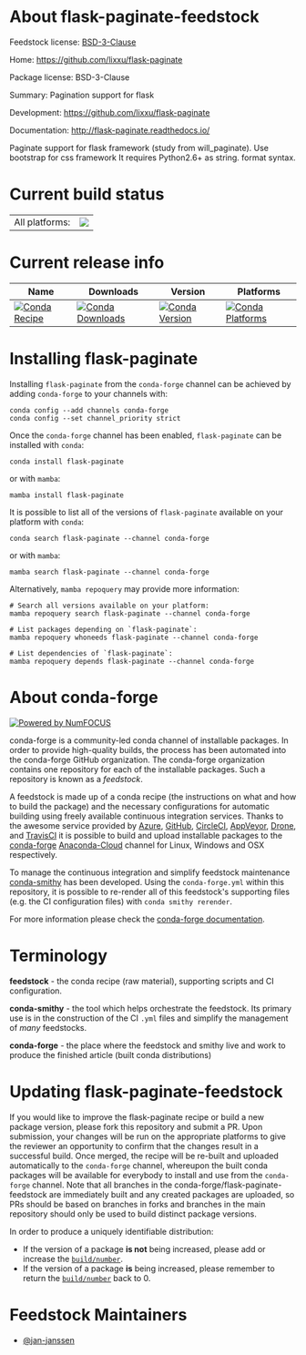 About flask-paginate-feedstock
==============================

Feedstock license: [BSD-3-Clause](https://github.com/conda-forge/flask-paginate-feedstock/blob/main/LICENSE.txt)

Home: https://github.com/lixxu/flask-paginate

Package license: BSD-3-Clause

Summary: Pagination support for flask

Development: https://github.com/lixxu/flask-paginate

Documentation: http://flask-paginate.readthedocs.io/

Paginate support for flask framework (study from will_paginate).
Use bootstrap for css framework It requires Python2.6+ as string.
format syntax.


Current build status
====================


<table><tr><td>All platforms:</td>
    <td>
      <a href="https://dev.azure.com/conda-forge/feedstock-builds/_build/latest?definitionId=7461&branchName=main">
        <img src="https://dev.azure.com/conda-forge/feedstock-builds/_apis/build/status/flask-paginate-feedstock?branchName=main">
      </a>
    </td>
  </tr>
</table>

Current release info
====================

| Name | Downloads | Version | Platforms |
| --- | --- | --- | --- |
| [![Conda Recipe](https://img.shields.io/badge/recipe-flask--paginate-green.svg)](https://anaconda.org/conda-forge/flask-paginate) | [![Conda Downloads](https://img.shields.io/conda/dn/conda-forge/flask-paginate.svg)](https://anaconda.org/conda-forge/flask-paginate) | [![Conda Version](https://img.shields.io/conda/vn/conda-forge/flask-paginate.svg)](https://anaconda.org/conda-forge/flask-paginate) | [![Conda Platforms](https://img.shields.io/conda/pn/conda-forge/flask-paginate.svg)](https://anaconda.org/conda-forge/flask-paginate) |

Installing flask-paginate
=========================

Installing `flask-paginate` from the `conda-forge` channel can be achieved by adding `conda-forge` to your channels with:

```
conda config --add channels conda-forge
conda config --set channel_priority strict
```

Once the `conda-forge` channel has been enabled, `flask-paginate` can be installed with `conda`:

```
conda install flask-paginate
```

or with `mamba`:

```
mamba install flask-paginate
```

It is possible to list all of the versions of `flask-paginate` available on your platform with `conda`:

```
conda search flask-paginate --channel conda-forge
```

or with `mamba`:

```
mamba search flask-paginate --channel conda-forge
```

Alternatively, `mamba repoquery` may provide more information:

```
# Search all versions available on your platform:
mamba repoquery search flask-paginate --channel conda-forge

# List packages depending on `flask-paginate`:
mamba repoquery whoneeds flask-paginate --channel conda-forge

# List dependencies of `flask-paginate`:
mamba repoquery depends flask-paginate --channel conda-forge
```


About conda-forge
=================

[![Powered by
NumFOCUS](https://img.shields.io/badge/powered%20by-NumFOCUS-orange.svg?style=flat&colorA=E1523D&colorB=007D8A)](https://numfocus.org)

conda-forge is a community-led conda channel of installable packages.
In order to provide high-quality builds, the process has been automated into the
conda-forge GitHub organization. The conda-forge organization contains one repository
for each of the installable packages. Such a repository is known as a *feedstock*.

A feedstock is made up of a conda recipe (the instructions on what and how to build
the package) and the necessary configurations for automatic building using freely
available continuous integration services. Thanks to the awesome service provided by
[Azure](https://azure.microsoft.com/en-us/services/devops/), [GitHub](https://github.com/),
[CircleCI](https://circleci.com/), [AppVeyor](https://www.appveyor.com/),
[Drone](https://cloud.drone.io/welcome), and [TravisCI](https://travis-ci.com/)
it is possible to build and upload installable packages to the
[conda-forge](https://anaconda.org/conda-forge) [Anaconda-Cloud](https://anaconda.org/)
channel for Linux, Windows and OSX respectively.

To manage the continuous integration and simplify feedstock maintenance
[conda-smithy](https://github.com/conda-forge/conda-smithy) has been developed.
Using the ``conda-forge.yml`` within this repository, it is possible to re-render all of
this feedstock's supporting files (e.g. the CI configuration files) with ``conda smithy rerender``.

For more information please check the [conda-forge documentation](https://conda-forge.org/docs/).

Terminology
===========

**feedstock** - the conda recipe (raw material), supporting scripts and CI configuration.

**conda-smithy** - the tool which helps orchestrate the feedstock.
                   Its primary use is in the construction of the CI ``.yml`` files
                   and simplify the management of *many* feedstocks.

**conda-forge** - the place where the feedstock and smithy live and work to
                  produce the finished article (built conda distributions)


Updating flask-paginate-feedstock
=================================

If you would like to improve the flask-paginate recipe or build a new
package version, please fork this repository and submit a PR. Upon submission,
your changes will be run on the appropriate platforms to give the reviewer an
opportunity to confirm that the changes result in a successful build. Once
merged, the recipe will be re-built and uploaded automatically to the
`conda-forge` channel, whereupon the built conda packages will be available for
everybody to install and use from the `conda-forge` channel.
Note that all branches in the conda-forge/flask-paginate-feedstock are
immediately built and any created packages are uploaded, so PRs should be based
on branches in forks and branches in the main repository should only be used to
build distinct package versions.

In order to produce a uniquely identifiable distribution:
 * If the version of a package **is not** being increased, please add or increase
   the [``build/number``](https://docs.conda.io/projects/conda-build/en/latest/resources/define-metadata.html#build-number-and-string).
 * If the version of a package **is** being increased, please remember to return
   the [``build/number``](https://docs.conda.io/projects/conda-build/en/latest/resources/define-metadata.html#build-number-and-string)
   back to 0.

Feedstock Maintainers
=====================

* [@jan-janssen](https://github.com/jan-janssen/)

